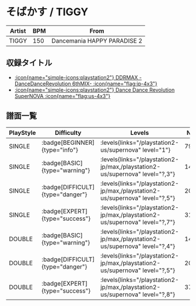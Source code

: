 # そばかす / TIGGY

|Artist|BPM|From|
|------|---|----|
|TIGGY|150|Dancemania HAPPY PARADISE 2|

## 収録タイトル

- [:icon{name="simple-icons:playstation2"} DDRMAX -DanceDanceRevolution 6thMIX- :icon{name="flag:jp-4x3"}](/playstation2-jp/max)
- [:icon{name="simple-icons:playstation2"} Dance Dance Revolution SuperNOVA :icon{name="flag:us-4x3"}](/playstation2-us/supernova)

## 譜面一覧

|PlayStyle|Difficulty|Levels|Notes|Movie|
|---------|----------|------|-----|-----|
|SINGLE| :badge[BEGINNER]{type="info"}| :levels{links="/playstation2-us/supernova" level="1"}|79/0||
|SINGLE| :badge[BASIC]{type="warning"}| :levels{links="/playstation2-jp/max,/playstation2-us/supernova" level="?,3"}|147/7||
|SINGLE| :badge[DIFFICULT]{type="danger"}| :levels{links="/playstation2-jp/max,/playstation2-us/supernova" level="?,5"}|200/9||
|SINGLE| :badge[EXPERT]{type="success"}| :levels{links="/playstation2-jp/max,/playstation2-us/supernova" level="?,7"}|314/11||
|DOUBLE| :badge[BASIC]{type="warning"}| :levels{links="/playstation2-jp/max,/playstation2-us/supernova" level="?,4"}|148/7||
|DOUBLE| :badge[DIFFICULT]{type="danger"}| :levels{links="/playstation2-jp/max,/playstation2-us/supernova" level="?,5"}|204/16||
|DOUBLE| :badge[EXPERT]{type="success"}| :levels{links="/playstation2-jp/max,/playstation2-us/supernova" level="?,8"}|371/6||
